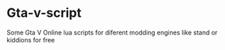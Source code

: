 # Gta-v-script
Some Gta V Online lua scripts for diferent modding engines like stand or kiddions for free

